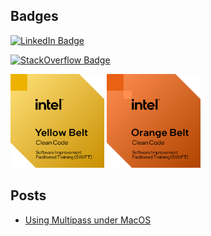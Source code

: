 ## Badges

[![LinkedIn Badge](https://img.shields.io/badge/-Yury%20Bayda-blue?style=flat-square&logo=Linkedin&logoColor=white&link=https://www.linkedin.com/in/yury-bayda/)](https://www.linkedin.com/in/yury-bayda/)

[![StackOverflow Badge](https://stackexchange.com/users/flair/2912684.png)](https://stackexchange.com/users/2912684)

<a href="https://www.credly.com/badges/fd745773-00d3-494f-ae5f-1113a172e776/public_url"><img src="swift-software-craftsmanship-yellow-belt.png" alt="SWIFT Yellow Belt Badge" width="150"/></a>
<a href="https://www.credly.com/badges/525b0b6c-331a-4612-980b-efd9a535bff1/public_url"><img src="swift-software-craftsmanship-orange-belt.png" alt="SWIFT Orange Belt Badge" width="150"/></a>

## Posts

- [Using Multipass under MacOS](multipass-macos.md)
